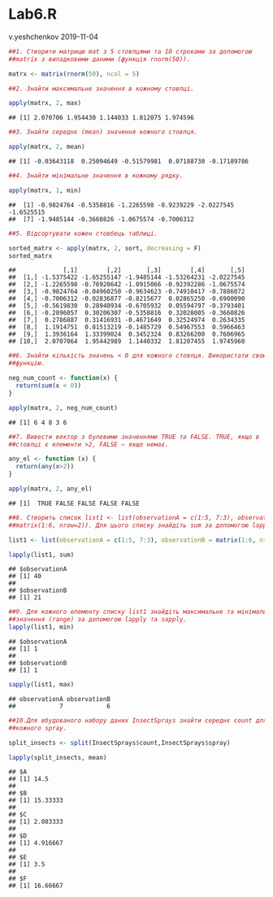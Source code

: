 Lab6.R
================
v.yeshchenkov
2019-11-04

``` r
##1. Створити матрицю mat з 5 стовпцями та 10 строками за допомогою
##matrix з випадковими даними (функція rnorm(50)).

matrx <- matrix(rnorm(50), ncol = 5)

##2. Знайти максимальне значення в кожному стовпці.

apply(matrx, 2, max)
```

    ## [1] 2.070706 1.954430 1.144033 1.812075 1.974596

``` r
##3. Знайти середнє (mean) значення кожного стовпця.

apply(matrx, 2, mean)
```

    ## [1] -0.03643118  0.25094649 -0.51579981  0.07188730 -0.17189786

``` r
##4. Знайти мінімальне значення в кожному рядку.

apply(matrx, 1, min)
```

    ##  [1] -0.9824764 -0.5358816 -1.2265598 -0.9239229 -2.0227545 -1.6525515
    ##  [7] -1.9485144 -0.3660826 -1.0675574 -0.7006312

``` r
##5. Відсортувати кожен стовбець таблиці.

sorted_matrx <- apply(matrx, 2, sort, decreasing = F)
sorted_matrx
```

    ##             [,1]        [,2]       [,3]        [,4]       [,5]
    ##  [1,] -1.5375422 -1.65255147 -1.9485144 -1.53264231 -2.0227545
    ##  [2,] -1.2265598 -0.76920642 -1.0915066 -0.92392286 -1.0675574
    ##  [3,] -0.9824764 -0.04960250 -0.9634623 -0.74910417 -0.7886072
    ##  [4,] -0.7006312 -0.02836877 -0.8215677  0.02865250 -0.6900090
    ##  [5,] -0.5619830  0.28940934 -0.6705932  0.05594797 -0.3793401
    ##  [6,] -0.2896057  0.30206307 -0.5358816  0.32028005 -0.3660826
    ##  [7,]  0.2786887  0.31416931 -0.4671649  0.32524974  0.2634335
    ##  [8,]  1.1914751  0.81513219 -0.1485729  0.54967553  0.5966463
    ##  [9,]  1.3936164  1.33399024  0.3452324  0.83266200  0.7606965
    ## [10,]  2.0707064  1.95442989  1.1440332  1.81207455  1.9745960

``` r
##6. Знайти кількість значень < 0 для кожного стовпця. Використати свою
##функцію.

neg_num_count <- function(x) {
  return(sum(x < 0))
}

apply(matrx, 2, neg_num_count)
```

    ## [1] 6 4 8 3 6

``` r
##7. Вивести вектор з булевими значеннями TRUE та FALSE. TRUE, якщо в
##стовпці є елементи >2, FALSE – якщо немає.

any_el <- function (x) {
  return(any(x>2))
}

apply(matrx, 2, any_el)
```

    ## [1]  TRUE FALSE FALSE FALSE FALSE

``` r
##8. Створить список list1 <- list(observationA = c(1:5, 7:3), observationB =
##matrix(1:6, nrow=2)). Для цього списку знайдіть sum за допомогою lapply.

list1 <- list(observationA = c(1:5, 7:3), observationB = matrix(1:6, nrow=2))

lapply(list1, sum)
```

    ## $observationA
    ## [1] 40
    ## 
    ## $observationB
    ## [1] 21

``` r
##9. Для кожного елементу списку list1 знайдіть максимальне та мінімальне
##значення (range) за допомогою lapply та sapply.
lapply(list1, min)
```

    ## $observationA
    ## [1] 1
    ## 
    ## $observationB
    ## [1] 1

``` r
sapply(list1, max)
```

    ## observationA observationB 
    ##            7            6

``` r
##10.Для вбудованого набору даних InsectSprays знайти середнє count для
##кожного spray.

split_insects <- split(InsectSprays$count,InsectSprays$spray)

lapply(split_insects, mean)
```

    ## $A
    ## [1] 14.5
    ## 
    ## $B
    ## [1] 15.33333
    ## 
    ## $C
    ## [1] 2.083333
    ## 
    ## $D
    ## [1] 4.916667
    ## 
    ## $E
    ## [1] 3.5
    ## 
    ## $F
    ## [1] 16.66667
